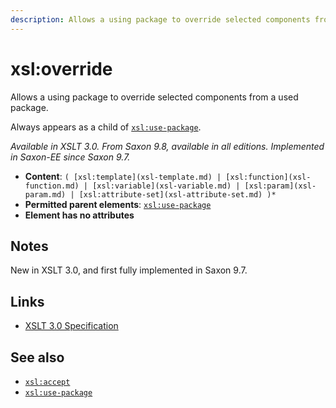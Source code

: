 ```yaml
---
description: Allows a using package to override selected components from a used package
---
```


# xsl:override

Allows a using package to override selected components from a used package.

Always appears as a child of [`xsl:use-package`](xsl-use-package.md).

_Available in XSLT 3.0. From Saxon 9.8, available in all editions. Implemented in Saxon-EE since Saxon 9.7._

- **Content**: `( [xsl:template](xsl-template.md) | [xsl:function](xsl-function.md) | [xsl:variable](xsl-variable.md) | [xsl:param](xsl-param.md) | [xsl:attribute-set](xsl-attribute-set.md) )*`
- **Permitted parent elements**: [`xsl:use-package`](xsl-use-package.md)
- **Element has no attributes**

## Notes

New in XSLT 3.0, and first fully implemented in Saxon 9.7.

## Links

- [XSLT 3.0 Specification](http://www.w3.org/TR/xslt-30/#element-override)

## See also

- [`xsl:accept`](xsl-accept.md)
- [`xsl:use-package`](xsl-use-package.md)
